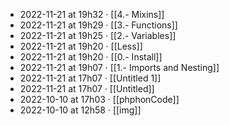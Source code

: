 - 2022-11-21 at 19h32 · [[4.- Mixins]]
- 2022-11-21 at 19h29 · [[3.- Functions]]
- 2022-11-21 at 19h25 · [[2.- Variables]]
- 2022-11-21 at 19h20 · [[Less]]
- 2022-11-21 at 19h20 · [[0.- Install]]
- 2022-11-21 at 19h07 · [[1.- Imports and Nesting]]
- 2022-11-21 at 17h07 · [[Untitled 1]]
- 2022-11-21 at 17h07 · [[Untitled]]
- 2022-10-10 at 17h03 · [[phphonCode]]
- 2022-10-10 at 12h58 · [[img]]
